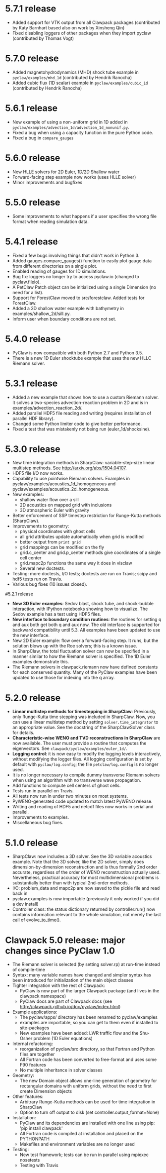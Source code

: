 # 5.7.1 release
- Added support for VTK output from all Clawpack packages (contributed by Katy Barnhart based also on work by Xinsheng Qin)
- Fixed disabling loggers of other packages when they import pyclaw (contributed by Thomas Vogt)

# 5.7.0 release
- Added magnetohydrodynamics (MHD) shock tube example in `pyclaw/examples/mhd_1d` (contributed by Hendrik Ranocha)
- Added cubic flux (1D scalar) example in `pyclaw/examples/cubic_1d` (contributed by Hendrik Ranocha)

# 5.6.1 release
- New example of using a non-uniform grid in 1D added in `pyclaw/examples/advection_1d/advection_1d_nonunif.py`.
- Fixed a bug when using a capacity function in the pure Python code.
- Fixed a bug in `compare_gauges`

# 5.6.0 release
- New HLLE solvers for 2D Euler, 1D/2D Shallow water
- Forward-facing step example now works (uses HLLE solver)
- Minor improvements and bugfixes

# 5.5.0 release
- Some improvements to what happens if a user specifies the wrong file format when reading simulation data.

# 5.4.1 release
- Fixed a few bugs involving things that didn't work in Python 3.
- Added gauges.compare_gauges() function to easily plot gauge data from different directories on a single plot.
- Enabled reading of gauges for 1D simulations.
- Bug fix: loggers no longer try to access pyclaw.io (changed to pyclaw.fileio).
- A PetClaw Patch object can be initialized using a single Dimension (no need for a list).
- Support for ForestClaw moved to src/forestclaw.  Added tests for ForestClaw.
- Added a 2D shallow water example with bathymetry in examples/shallow_2d/sill.py.
- Inform user when boundary conditions are not set.

# 5.4.0 release
- PyClaw is now compatible with both Python 2.7 and Python 3.5.
- There is a new 1D Euler shocktube example that uses the new HLLC Riemann solver.

# 5.3.1 release
- Added a new example that shows how to use a custom Riemann solver.
  It solves a two-species advection-reaction problem in 2D and is in 
  examples/advection_reaction_2d/.
- Added parallel HDF5 file reading and writing (requires installation of parallel HDF library).
- Changed some Python limiter code to give better performance.
- Fixed a test that was mistakenly not being run (euler_1d/shocksine).


# 5.3.0 release
- New time integration methods in SharpClaw: variable-step-size linear multistep methods.  See http://arxiv.org/abs/1504.04107.
- HDF5 file I/O now works.
- Capability to use pointwise Riemann solvers.  Examples in pyclaw/examples/acoustics_1d_homogeneous
  and pyclaw/examples/acoustics_2d_homogeneous.
- New examples:
  - shallow water flow over a sill
  - 2D acoustics on mapped grid with inclusions
  - 3D atmospheric Euler with gravity
- Better enforcement of SSP timestep restriction for Runge-Kutta methods (SharpClaw).
- Improvements to geometry:
    - physical coordinates with ghost cells
    - all grid attributes update automatically when grid is modified
    - better output from `print grid`
    - grid mappings can be modified on the fly
    - grid.c_center and grid.p_center methods give coordinates of a single cell center
    - grid.mapc2p functions the same way it does in visclaw
    - Several new doctests.
- Testing: more doctests, I/O tests; doctests are run on Travis; scipy and hdf5 tests run on Travis.
- Various bug fixes (10 issues closed).

#5.2.1 release

- **New 3D Euler examples**: Sedov blast, shock tube, and shock-bubble interaction, with IPython notebooks showing how to visualize.  The Sedov example has a test using HDF5 files.
- **New interface to boundary condition routines**: the routines for setting q and aux both get both q and aux now.  The old interface is supported for backward compatibility until 5.3.  All examples have been updated to use the new interface.
- New 2D Euler example: flow over a forward-facing step.  It runs, but the solution blows up with the Roe solvers; this is a known issue.
- In SharpClaw, the total fluctuation solver can now be specified in a manner similar to how the Riemann solver is specified.  The 1D Euler examples demonstrate this.
- The Riemann solvers in clawpack.riemann now have defined constants for each conserved quantity.  Many of the PyClaw examples have been updated to use those for indexing into the q array.

# 5.2.0 release

- **Linear multistep methods for timestepping in SharpClaw**: 
  Previously, only Runge-Kutta time stepping was included in SharpClaw.
  Now, you can use a linear multistep method by setting `solver.time_integrator`
  to an appropriate value.  See the docstring of the SharpClawSolver class for
  details.
- **Characteristic-wise WENO and TVD reconstructions in SharpClaw** are now available.
  The user must provide a routine that computes the eigenvectors.  See 
  `clawpack/pyclaw/examples/euler_1d/`.
- **Logging control**: it is now easy to modify the logging levels interactively,
  without modifying the logger files.  All logging configuration is
  set by default with `pyclaw/log.config`; the file `petclaw/log.config` is
  no longer used.
- It is no longer necessary to compile dummy transverse Riemann solvers when using
  an algorithm with no transverse wave propagation.
- Add functions to compute cell centers of ghost cells.
- Tests run in parallel on Travis.
- All tests now run in under two minutes on most systems.
- PyWENO-generated code updated to match latest PyWENO release.
- Writing and reading of HDF5 and netcdf files now works in serial and parallel.
- Improvements to examples.
- Miscellaneous bug fixes.


# 5.1.0 release

- SharpClaw: now includes a 3D solver.  See the 3D variable acoustics example.
  Note that the 3D solver, like the 2D solver, simply does dimension-by-dimension
  reconstruction and is thus formally 2nd order accurate, regardless of the
  order of WENO reconstruction actually used.  Nevertheless, practical accuracy for
  most multidimensional problems is substantially better than with typical 2nd-order methods.
- I/O: problem_data and mapc2p are now saved to the pickle file and read back in
- pyclaw.examples is now importable (previously it only worked if you did a dev install)
- Controller class: the status dictionary returned by controller.run() now contains
  information relevant to the whole simulation, not merely the last call of evolve_to_time().

# Clawpack 5.0 release: major changes since PyClaw 1.0

- The Riemann solver is selected (by setting solver.rp) at run-time instead of compile-time
- Syntax: many variable names have changed and simpler syntax has been
  introduced for initialization of the main object classes
- Tighter integration with the rest of Clawpack:
    - PyClaw is now part of the larger Clawpack package (and lives in the clawpack namespace)
    - PyClaw docs are part of Clawpack docs (see http://clawpack.github.io/doc/pyclaw/index.html)
- Example applications:
    - The pyclaw/apps/ directory has been renamed to pyclaw/examples
    - examples are importable, so you can get to them even if installed to site-packages
    - New examples have been added: LWR traffic flow and the Shu-Osher problem (1D Euler equations)
- Internal refactoring:
    - reorganization of pyclaw/src directory, so that Fortran and Python files are together
    - All Fortran code has been converted to free-format and uses some F90 features
    - No multiple inheritance in solver classes
- Geometry:
    - The new Domain object allows one-line generation of geometry for
      rectangular domains with uniform grids, without the need to first create
      Dimension objects
- Other features:
    - Arbitrary Runge-Kutta methods can be used for time integration in SharpClaw
    - Option to turn off output to disk (set controller.output_format=None)
- Installation:
    - PyClaw and its dependencies are installed with one line using pip: 'pip install clawpack'
    - All Fortran code is compiled at installation and placed on the PYTHONPATH
    - Makefiles and environment variables are no longer used
- Testing:
    - New test framework; tests can be run in parallel using mpiexec nosetests
    - Testing with Travis
